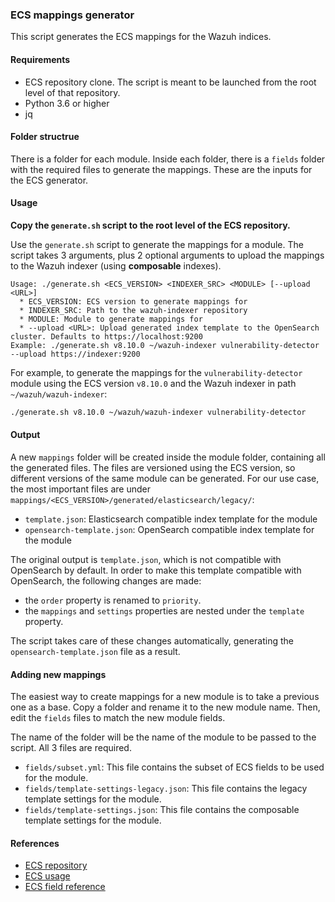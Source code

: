 ### ECS mappings generator

This script generates the ECS mappings for the Wazuh indices.

#### Requirements

- ECS repository clone. The script is meant to be launched from the root level of that repository.
- Python 3.6 or higher
- jq

#### Folder structrue

There is a folder for each module. Inside each folder, there is a `fields` folder with the required
files to generate the mappings. These are the inputs for the ECS generator.

#### Usage

**Copy the `generate.sh` script to the root level of the ECS repository.**

Use the `generate.sh` script to generate the mappings for a module. The script takes 3 arguments,
plus 2 optional arguments to upload the mappings to the Wazuh indexer (using **composable** indexes).

```plaintext
Usage: ./generate.sh <ECS_VERSION> <INDEXER_SRC> <MODULE> [--upload <URL>]
  * ECS_VERSION: ECS version to generate mappings for
  * INDEXER_SRC: Path to the wazuh-indexer repository
  * MODULE: Module to generate mappings for
  * --upload <URL>: Upload generated index template to the OpenSearch cluster. Defaults to https://localhost:9200
Example: ./generate.sh v8.10.0 ~/wazuh-indexer vulnerability-detector --upload https://indexer:9200
```

For example, to generate the mappings for the `vulnerability-detector` module using the
ECS version `v8.10.0` and the Wazuh indexer in path `~/wazuh/wazuh-indexer`:

```bash
./generate.sh v8.10.0 ~/wazuh/wazuh-indexer vulnerability-detector
```

#### Output

A new `mappings` folder will be created inside the module folder, containing all the generated files.
The files are versioned using the ECS version, so different versions of the same module can be generated.
For our use case, the most important files are under `mappings/<ECS_VERSION>/generated/elasticsearch/legacy/`:

- `template.json`: Elasticsearch compatible index template for the module
- `opensearch-template.json`: OpenSearch compatible index template for the module

The original output is `template.json`, which is not compatible with OpenSearch by default. In order
to make this template compatible with OpenSearch, the following changes are made:

- the `order` property is renamed to `priority`.
- the `mappings` and `settings` properties are nested under the `template` property.

The script takes care of these changes automatically, generating the `opensearch-template.json` file as a result.

#### Adding new mappings

The easiest way to create mappings for a new module is to take a previous one as a base.
Copy a folder and rename it to the new module name. Then, edit the `fields` files to
match the new module fields.

The name of the folder will be the name of the module to be passed to the script. All 3 files
are required.

- `fields/subset.yml`: This file contains the subset of ECS fields to be used for the module.
- `fields/template-settings-legacy.json`: This file contains the legacy template settings for the module.
- `fields/template-settings.json`: This file contains the composable template settings for the module.

#### References

- [ECS repository](https://github.com/elastic/ecs)
- [ECS usage](https://github.com/elastic/ecs/blob/main/USAGE.md)
- [ECS field reference](https://www.elastic.co/guide/en/ecs/current/ecs-field-reference.html)
